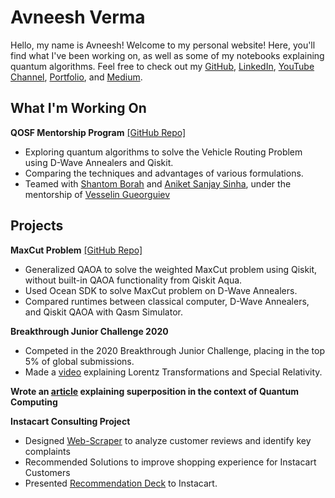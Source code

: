 # Avneesh Verma

Hello, my name is Avneesh! Welcome to my personal website! 
Here, you'll find what I've been working on, as well as some of my notebooks explaining quantum algorithms.
Feel free to check out my [GitHub](https://github.com/VectorBolt), [LinkedIn](https://www.linkedin.com/in/avneesh-verma/), [YouTube Channel](https://www.youtube.com/channel/UCN3uzbzGgzp75Cl2Ai73QSA), [Portfolio](https://tks.life/profile/avneesh.verma#about), and [Medium](https://medium.com/@avneeshverma03).

## What I'm Working On
**QOSF Mentorship Program**  [\[GitHub Repo\]](https://github.com/VGGatGitHub/QOSF-cohort3)
* Exploring quantum algorithms to solve the Vehicle Routing Problem using D-Wave Annealers and Qiskit.
* Comparing the techniques and advantages of various formulations.
* Teamed with [Shantom Borah](https://www.linkedin.com/in/shantom-borah-69811a149/) and [Aniket Sanjay Sinha](https://www.linkedin.com/in/sinha-aniket/), under the mentorship of [Vesselin Gueorguiev](https://www.linkedin.com/in/vgg-consulting/)

## Projects
**MaxCut Problem**  [\[GitHub Repo\]](https://github.com/VectorBolt/Maxcut)
* Generalized QAOA to solve the weighted MaxCut problem using Qiskit, without built-in QAOA functionality from Qiskit Aqua.
* Used Ocean SDK to solve MaxCut problem on D-Wave Annealers.
* Compared runtimes between classical computer, D-Wave Annealers, and Qiskit QAOA with Qasm Simulator.

**Breakthrough Junior Challenge 2020**
* Competed in the 2020 Breakthrough Junior Challenge, placing in the top 5% of global submissions.
* Made a [video](https://youtu.be/FJTnehohHVg) explaining Lorentz Transformations and Special Relativity.

**Wrote an [article](https://medium.com/@avneeshverma03/what-does-superposition-really-mean-68f52b21fe49) explaining superposition in the context of Quantum Computing**

**Instacart Consulting Project**
* Designed [Web-Scraper](https://github.com/VectorBolt/instacart-webscraper) to analyze customer reviews and identify key complaints
* Recommended Solutions to improve shopping experience for Instacart Customers
* Presented [Recommendation Deck](https://drive.google.com/file/d/1cayzO9pdl5BBAFhXvYwaiuOFAzgJ468o/view) to Instacart. 
